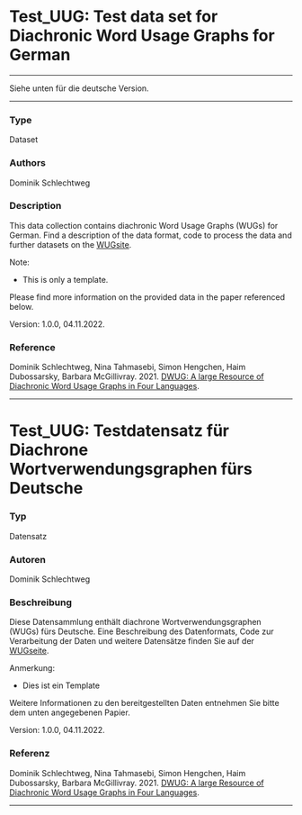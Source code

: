 # __Test_UUG__: Test data set for Diachronic Word Usage Graphs for German

- - -
Siehe unten für die deutsche Version.
- - -

### Type

Dataset

### Authors

Dominik Schlechtweg

### Description

This data collection contains diachronic Word Usage Graphs (WUGs) for German. Find a description of the data format, code to process the data and further datasets on the [WUGsite](https://www.ims.uni-stuttgart.de/data/wugs).

Note:

- This is only a template.

Please find more information on the provided data in the paper referenced below.
 
Version: 1.0.0, 04.11.2022.

### Reference

Dominik Schlechtweg, Nina Tahmasebi, Simon Hengchen, Haim Dubossarsky, Barbara McGillivray. 2021. [DWUG: A large Resource of Diachronic Word Usage Graphs in Four Languages](https://arxiv.org/abs/2104.08540).

- - -

# __Test_UUG__: Testdatensatz für Diachrone Wortverwendungsgraphen fürs Deutsche

### Typ

Datensatz

### Autoren

Dominik Schlechtweg

### Beschreibung

Diese Datensammlung enthält diachrone Wortverwendungsgraphen (WUGs) fürs Deutsche. Eine Beschreibung des Datenformats, Code zur Verarbeitung der Daten und weitere Datensätze finden Sie auf der [WUGseite](https://www.ims.uni-stuttgart.de/data/wugs).

Anmerkung:

- Dies ist ein Template

Weitere Informationen zu den bereitgestellten Daten entnehmen Sie bitte dem unten angegebenen Papier.

Version: 1.0.0, 04.11.2022.

### Referenz

Dominik Schlechtweg, Nina Tahmasebi, Simon Hengchen, Haim Dubossarsky, Barbara McGillivray. 2021. [DWUG: A large Resource of Diachronic Word Usage Graphs in Four Languages](https://arxiv.org/abs/2104.08540).

- - -
